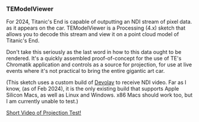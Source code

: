 ### TEModelViewer 
For 2024, Titanic's End is capable of outputting an NDI stream of pixel data. as it appears on the car. TEModelViewer is a Processing (4.x) sketch that allows you to decode this stream and view it on a point cloud model of Titanic's End.

Don't take this seriously as the last word in how to this data ought to be rendered. It's a quickly assembled proof-of-concept for the use of TE's Chromatik application and controls as a source for projection, for use at live events where it's not practical
to bring the entire gigantic art car. 

(This sketch uses a custom build of [Devolay](https://github.com/walkerKnapp/Devolay) to receive NDI video.  Far as I know, (as of Feb 2024), it is the only existing build that supports Apple Silicon Macs, as well as Linux and Windows.  x86 Macs
should work too, but I am currently unable to test.)

[Short Video of Projection Test!](https://www.youtube.com/watch?v=z6oDxfDJz5s)


